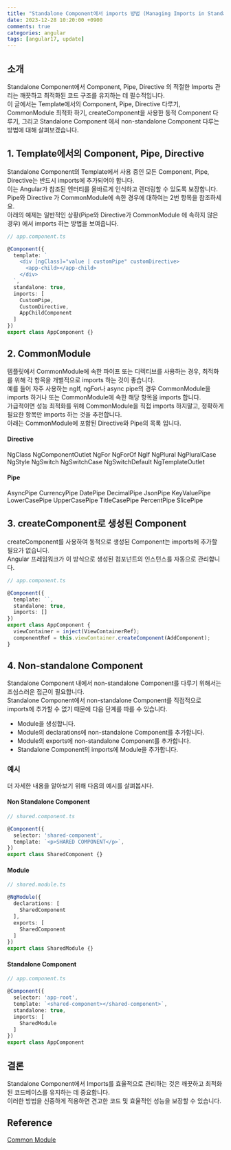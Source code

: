 ```yaml
---
title: "Standalone Component에서 imports 방법 (Managing Imports in Standalone Angular Components)"
date: 2023-12-28 10:20:00 +0900
comments: true
categories: angular
tags: [angular17, update]
---
```


## 소개
Standalone Component에서 Component, Pipe, Directive 의 적절한 Imports 관리는 깨끗하고 최적화된 코드 구조를 유지하는 데 필수적입니다. <br/>이 글에서는 Template에서의 Component, Pipe, Directive 다루기, CommonModule 최적화 하기, createComponent을 사용한 동적 Component 다루기, 그리고 Standalone Component 에서 non-standalone Component 다루는  방법에 대해 살펴보겠습니다.


## 1. Template에서의 Component, Pipe, Directive
Standalone Component의 Template에서 사용 중인 모든 Component, Pipe, Directive는 반드시 imports에 추가되어야 합니다. <br/>이는 Angular가 참조된 엔터티를 올바르게 인식하고 렌더링할 수 있도록 보장합니다.<br/>Pipe와 Directive 가 CommonModule에 속한 경우에 대하여는 2번 항목을 참조하세요. <br/> 아래의 예제는 일반적인 상황(Pipe와 Directive가 CommonModule 에 속하지 않은 경우) 에서 imports 하는 방법을 보여줍니다.

```ts
// app.component.ts

@Component({
  template: `
    <div [ngClass]="value | customPipe" customDirective>
      <app-child></app-child>
    </div>
  `,
  standalone: true,
  imports: [
    CustomPipe,
    CustomDirective,
    AppChildComponent
  ]
})
export class AppComponent {}
```


## 2. CommonModule
템플릿에서 CommonModule에 속한 파이프 또는 디렉티브를 사용하는 경우, 최적화를 위해 각 항목을 개별적으로 imports 하는 것이 좋습니다. <br/>예를 들어 자주 사용하는 ngIf, ngFor나 async pipe의 경우 CommonModule을 imports 하거나 또는 CommonModule에 속한 해당 항목을 imports 합니다. <br/>가급적이면 성능 최적화를 위해 CommonModule을 직접 imports 하지말고, 정확하게 필요한 항목만 imports 하는 것을 추천합니다. <br/> 아래는 CommonModule에 포함된 Directive와 Pipe의 목록 입니다.

#### Directive

NgClass
NgComponentOutlet
NgFor
NgForOf
NgIf
NgPlural
NgPluralCase
NgStyle
NgSwitch
NgSwitchCase
NgSwitchDefault
NgTemplateOutlet


#### Pipe
AsyncPipe
CurrencyPipe
DatePipe
DecimalPipe
JsonPipe
KeyValuePipe
LowerCasePipe
UpperCasePipe
TitleCasePipe
PercentPipe
SlicePipe



## 3. createComponent로 생성된 Component
createComponent를 사용하여 동적으로 생성된 Component는 imports에 추가할 필요가 없습니다. <br/>Angular 프레임워크가 이 방식으로 생성된 컴포넌트의 인스턴스를 자동으로 관리합니다.


```ts
// app.component.ts

@Component({
  template: ``,
  standalone: true,
  imports: []
})
export class AppComponent {
  viewContainer = inject(ViewContainerRef);
  componentRef = this.viewContainer.createComponent(AddComponent);
}
```

## 4. Non-standalone Component
Standalone Component 내에서 non-standalone Component를 다루기 위해서는 조심스러운 접근이 필요합니다. <br/>Standalone Component에서 non-standalone Component를 직접적으로 imports에 추가할 수 없기 때문에 다음 단계를 따를 수 있습니다.

- Module을 생성합니다.
- Module의 declarations에 non-standalone Component를 추가합니다.
- Module의 exports에 non-standalone Component를 추가합니다.
- Standalone Component의 imports에 Module을 추가합니다.


### 예시
더 자세한 내용을 알아보기 위해 다음의 예시를 살펴봅시다.

#### Non Standalone Component

```ts
// shared.component.ts

@Component({
  selector: 'shared-component',
  template: `<p>SHARED COMPONENT</p>`,
})
export class SharedComponent {}
```

#### Module

```ts
// shared.module.ts

@NgModule({
  declarations: [
    SharedComponent
  ],
  exports: [
    SharedComponent
  ]
})
export class SharedModule {}
```

#### Standalone Component

```ts
// app.component.ts

@Component({
  selector: 'app-root',
  template: `<shared-component></shared-component>`,
  standalone: true,
  imports: [
    SharedModule
  ]
})
export class AppComponent
```


## 결론
Standalone Component에서 Imports를 효율적으로 관리하는 것은 깨끗하고 최적화된 코드베이스를 유지하는 데 중요합니다. <br/>이러한 방법을 신중하게 적용하면 견고한 코드 및 효율적인 성능을 보장할 수 있습니다.

## Reference
[Common Module](https://angular.io/api/common/CommonModule)